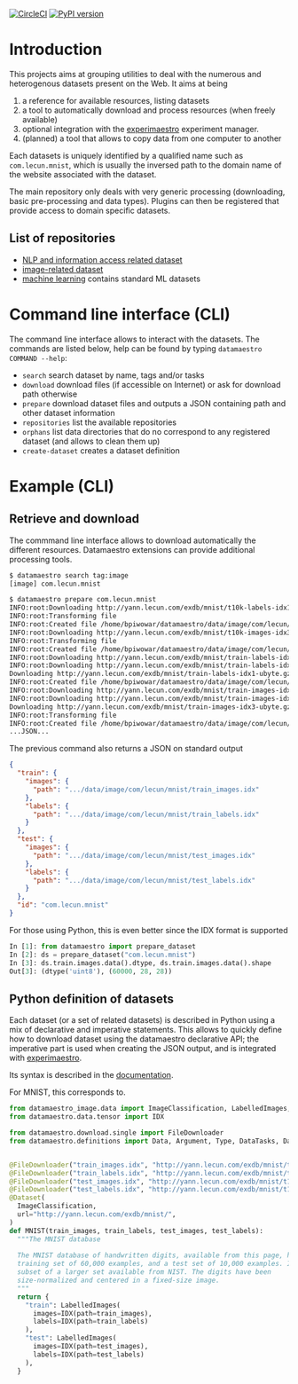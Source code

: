 [![CircleCI](https://circleci.com/gh/experimaestro/datamaestro.svg?style=svg)](https://circleci.com/gh/experimaestro/datamaestro) [![PyPI version](https://badge.fury.io/py/datamaestro.svg)](https://badge.fury.io/py/datamaestro)

# Introduction

This projects aims at grouping utilities to deal with the numerous and heterogenous datasets present on the Web. It aims
at being

1. a reference for available resources, listing datasets
1. a tool to automatically download and process resources (when freely available)
1. optional integration with the [experimaestro](http://experimaestro.github.io/experimaestro/) experiment manager.
1. (planned) a tool that allows to copy data from one computer to another

Each datasets is uniquely identified by a qualified name such as `com.lecun.mnist`, which is usually the inversed path to the domain name of the website associated with the dataset.

The main repository only deals with very generic processing (downloading, basic pre-processing and data types). Plugins can then be registered that provide access to domain specific datasets.


## List of repositories
 
- [NLP and information access related dataset](https://github.com/experimaestro/datamaestro_text)
- [image-related dataset](https://github.com/experimaestro/datamaestro_image)
- [machine learning](https://github.com/experimaestro/datamaestro_ml) contains standard ML datasets


# Command line interface (CLI)


The command line interface allows to interact with the datasets. The commands are listed below, help can be found by typing `datamaestro COMMAND --help`:

- `search` search dataset by name, tags and/or tasks
- `download` download files (if accessible on Internet) or ask for download path otherwise
- `prepare` download dataset files and outputs a JSON containing path and other dataset information
- `repositories` list the available repositories
- `orphans` list data directories that do no correspond to any registered dataset (and allows to clean them up)
- `create-dataset` creates a dataset definition


# Example (CLI)

## Retrieve and download

The commmand line interface allows to download automatically the different resources. Datamaestro extensions can provide additional processing tools.

```bash
$ datamaestro search tag:image
[image] com.lecun.mnist

$ datamaestro prepare com.lecun.mnist 
INFO:root:Downloading http://yann.lecun.com/exdb/mnist/t10k-labels-idx1-ubyte.gz into /home/bpiwowar/datamaestro/data/image/com/lecun/mnist/t10k-labels-idx1-ubyte
INFO:root:Transforming file
INFO:root:Created file /home/bpiwowar/datamaestro/data/image/com/lecun/mnist/t10k-labels-idx1-ubyte
INFO:root:Downloading http://yann.lecun.com/exdb/mnist/t10k-images-idx3-ubyte.gz into /home/bpiwowar/datamaestro/data/image/com/lecun/mnist/t10k-images-idx3-ubyte
INFO:root:Transforming file
INFO:root:Created file /home/bpiwowar/datamaestro/data/image/com/lecun/mnist/t10k-images-idx3-ubyte
INFO:root:Downloading http://yann.lecun.com/exdb/mnist/train-labels-idx1-ubyte.gz into /home/bpiwowar/datamaestro/data/image/com/lecun/mnist/train-labels-idx1-ubyte
INFO:root:Downloading http://yann.lecun.com/exdb/mnist/train-labels-idx1-ubyte.gz
Downloading http://yann.lecun.com/exdb/mnist/train-labels-idx1-ubyte.gz: 32.8kB [00:00, 92.1kB/s]                                                            INFO:root:Transforming file
INFO:root:Created file /home/bpiwowar/datamaestro/data/image/com/lecun/mnist/train-labels-idx1-ubyte
INFO:root:Downloading http://yann.lecun.com/exdb/mnist/train-images-idx3-ubyte.gz into /home/bpiwowar/datamaestro/data/image/com/lecun/mnist/train-images-idx3-ubyte
INFO:root:Downloading http://yann.lecun.com/exdb/mnist/train-images-idx3-ubyte.gz
Downloading http://yann.lecun.com/exdb/mnist/train-images-idx3-ubyte.gz: 9.92MB [00:00, 10.6MB/s]                                                                                              
INFO:root:Transforming file
INFO:root:Created file /home/bpiwowar/datamaestro/data/image/com/lecun/mnist/train-images-idx3-ubyte
...JSON...
```

The previous command also returns a JSON on standard output
```json
{
  "train": {
    "images": {
      "path": ".../data/image/com/lecun/mnist/train_images.idx"
    },
    "labels": {
      "path": ".../data/image/com/lecun/mnist/train_labels.idx"
    }
  },
  "test": {
    "images": {
      "path": ".../data/image/com/lecun/mnist/test_images.idx"
    },
    "labels": {
      "path": ".../data/image/com/lecun/mnist/test_labels.idx"
    }
  },
  "id": "com.lecun.mnist"
}
```

For those using Python, this is even better since the IDX format is supported

```python
In [1]: from datamaestro import prepare_dataset
In [2]: ds = prepare_dataset("com.lecun.mnist") 
In [3]: ds.train.images.data().dtype, ds.train.images.data().shape
Out[3]: (dtype('uint8'), (60000, 28, 28))
```


## Python definition of datasets

Each dataset (or a set of related datasets) is described in Python using a mix of declarative
and imperative statements. This allows to quickly define how to download dataset using the
datamaestro declarative API; the imperative part is used when creating the JSON output,
and is integrated with [experimaestro](http://experimaestro.github.io/experimaestro).

Its syntax is described in the [documentation](http://experimaestro.github.io/datamaestro/).


For MNIST, this corresponds to.

```python
from datamaestro_image.data import ImageClassification, LabelledImages, Generic
from datamaestro.data.tensor import IDX

from datamaestro.download.single import FileDownloader
from datamaestro.definitions import Data, Argument, Type, DataTasks, DataTags, Dataset


@FileDownloader("train_images.idx", "http://yann.lecun.com/exdb/mnist/train-images-idx3-ubyte.gz")
@FileDownloader("train_labels.idx", "http://yann.lecun.com/exdb/mnist/train-labels-idx1-ubyte.gz")
@FileDownloader("test_images.idx", "http://yann.lecun.com/exdb/mnist/t10k-images-idx3-ubyte.gz")
@FileDownloader("test_labels.idx", "http://yann.lecun.com/exdb/mnist/t10k-labels-idx1-ubyte.gz")
@Dataset(
  ImageClassification,
  url="http://yann.lecun.com/exdb/mnist/",
)
def MNIST(train_images, train_labels, test_images, test_labels):
  """The MNIST database
  
  The MNIST database of handwritten digits, available from this page, has a
  training set of 60,000 examples, and a test set of 10,000 examples. It is a
  subset of a larger set available from NIST. The digits have been
  size-normalized and centered in a fixed-size image. 
  """
  return {
    "train": LabelledImages(
      images=IDX(path=train_images),
      labels=IDX(path=train_labels)
    ),
    "test": LabelledImages(
      images=IDX(path=test_images),
      labels=IDX(path=test_labels)
    ),
  }
```
